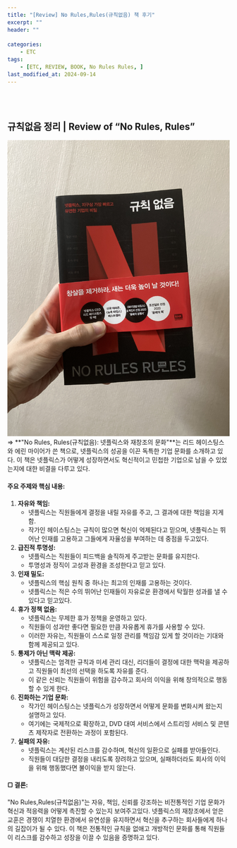 ```yaml
---
title: "[Review] No Rules,Rules(규칙없음) 책 후기"
excerpt: ""
header: ""

categories:
    - ETC
tags:
    - [ETC, REVIEW, BOOK, No Rules Rules, ]
last_modified_at: 2024-09-14
---
```

<br><br>


## 규칙없음 정리 | Review of “No Rules, Rules”

![0](/upload/2024-09-14-No_Rules,_Rules_책_후기.md/0.JPG)
⇒ **"No Rules, Rules(규칙없음): 넷플릭스와 재창조의 문화"**는 리드 헤이스팅스와 에린 마이어가 쓴 책으로, 넷플릭스의 성공을 이끈 독특한 기업 문화를 소개하고 있다. 이 책은 넷플릭스가 어떻게 성장하면서도 혁신적이고 민첩한 기업으로 남을 수 있었는지에 대한 비결을 다루고 있다.



#### 주요 주제와 핵심 내용:

1. **자유와 책임:**
	- 넷플릭스는 직원들에게 결정을 내릴 자유를 주고, 그 결과에 대한 책임을 지게 함.
	- 작가인 헤이스팅스는 규칙이 많으면 혁신이 억제된다고 믿으며, 넷플릭스는 뛰어난 인재를 고용하고 그들에게 자율성을 부여하는 데 중점을 두고있다.
2. **급진적 투명성:**
	- 넷플릭스는 직원들이 피드백을 솔직하게 주고받는 문화를 유지한다.
	- 투명성과 정직이 고성과 환경을 조성한다고 믿고 있다.
3. **인재 밀도:**
	- 넷플릭스의 핵심 원칙 중 하나는 최고의 인재를 고용하는 것이다.
	- 넷플릭스는 적은 수의 뛰어난 인재들이 자유로운 환경에서 탁월한 성과를 낼 수 있다고 믿고있다.
4. **휴가 정책 없음:**
	- 넷플릭스는 무제한 휴가 정책을 운영하고 있다.
	- 직원들이 성과만 좋다면 필요한 만큼 자유롭게 휴가를 사용할 수 있다.
	- 이러한 자유는, 직원들이 스스로 일정 관리를 책임감 있게 할 것이라는 기대와 함께 제공되고 있다.
5. **통제가 아닌 맥락 제공:**
	- 넷플릭스는 엄격한 규칙과 미세 관리 대신, 리더들이 결정에 대한 맥락을 제공하고 직원들이 최선의 선택을 하도록 자유를 준다.
	- 이 같은 신뢰는 직원들이 위험을 감수하고 회사의 이익을 위해 창의적으로 행동할 수 있게 한다.
6. **진화하는 기업 문화:**
	- 작가인 헤이스팅스는 넷플릭스가 성장하면서 어떻게 문화를 변화시켜 왔는지 설명하고 있다.
	- 여기에는 국제적으로 확장하고, DVD 대여 서비스에서 스트리밍 서비스 및 콘텐츠 제작자로 전환하는 과정이 포함된다.
7. **실패의 자유:**
	- 넷플릭스는 계산된 리스크를 감수하며, 혁신의 일환으로 실패를 받아들인다.
	- 직원들이 대담한 결정을 내리도록 장려하고 있으며, 실패하더라도 회사의 이익을 위해 행동했다면 불이익을 받지 않는다.


#### ▢ 결론:


"No Rules,Rules(규칙없음)"는 자유, 책임, 신뢰를 강조하는 비전통적인 기업 문화가 혁신과 적응력을 어떻게 촉진할 수 있는지 보여주고있다. 넷플릭스의 재창조에서 얻은 교훈은 경쟁이 치열한 환경에서 유연성을 유지하면서 혁신을 추구하는 회사들에게 하나의 길잡이가 될 수 있다. 이 책은 전통적인 규칙을 없애고 개방적인 문화를 통해 직원들이 리스크를 감수하고 성장을 이끌 수 있음을 증명하고 있다.


